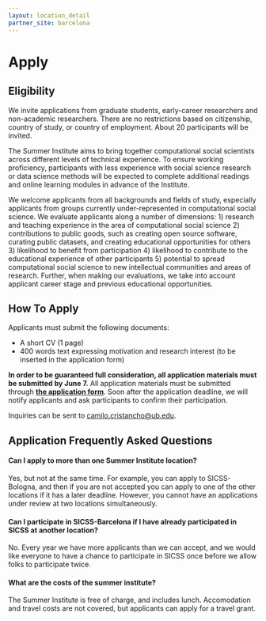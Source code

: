 ```yaml
---
layout: location_detail
partner_site: barcelona
---
```


# Apply

## Eligibility

We invite applications from graduate students, early-career researchers and non-academic researchers. There are no restrictions based on citizenship, country of study, or country of employment. About 20 participants will be invited.

The Summer Institute aims to bring together computational social scientists across different levels of technical experience. To ensure working proficiency, participants with less experience with social science research or data science methods will be expected to complete additional readings and online learning modules in advance of the Institute. <!-- , and participants with less experience coding will be expected to complete a set of online learning modules on the R programming language. <\!-- Students doing this preparatory work will be supported by a teaching assistant who will hold online office hours during the two months before the Institute. -\-> -->

We welcome applicants from all backgrounds and fields of study, especially applicants from groups currently under-represented in computational social science. We evaluate applicants along a number of dimensions: 1) research and teaching experience in the area of computational social science 2) contributions to public goods, such as creating open source software, curating public datasets, and creating educational opportunities for others 3) likelihood to benefit from participation 4) likelihood to contribute to the educational experience of other participants 5) potential to spread computational social science to new intellectual communities and areas of research. Further, when making our evaluations, we take into account applicant career stage and previous educational opportunities.

## How To Apply

Applicants must submit the following documents: 

- A short CV (1 page)
- 400 words text expressing motivation and research interest (to be inserted in the application form)

**In order to be guaranteed full consideration, all application materials must be submitted by June 7.** All application materials must be submitted through [**the application form**](https://docs.google.com/forms/d/e/1FAIpQLSeCIzihEYKnTq7GUmCFt1QpDj7wWJiDUsWjd6gRISP2Ygv3ow/viewform?usp=sharing). Soon after the application deadline, we will notify applicants and ask participants to confirm their participation.

Inquiries can be sent to [camilo.cristancho@ub.edu](mailto:camilo.cristancho@ub.edu).

## Application Frequently Asked Questions

#### Can I apply to more than one Summer Institute location?

Yes, but not at the same time. For example, you can apply to SICSS-Bologna, and then if you are not accepted you can apply to one of the other locations if it has a later deadline. However, you cannot have an applications under review at two locations simultaneously.

#### Can I participate in SICSS-Barcelona if I have already participated in SICSS at another location?

No. Every year we have more applicants than we can accept, and we would like everyone to have a chance to participate in SICSS once before we allow folks to participate twice.

#### What are the costs of the summer institute? 
The Summer Institute is free of charge, and includes lunch. Accomodation and travel costs are not covered, but applicants can apply for a travel grant. 

<!-- #### Will travel or housing be covered?  -->
<!-- Perhaps.  -->

